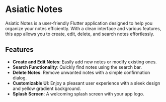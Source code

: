 # Asiatic Notes

Asiatic Notes is a user-friendly Flutter application designed to help you organize your notes efficiently. With a clean interface and various features, this app allows you to create, edit, delete, and search notes effortlessly. 

## Features

- **Create and Edit Notes**: Easily add new notes or modify existing ones.
- **Search Functionality**: Quickly find notes using the search bar.
- **Delete Notes**: Remove unwanted notes with a simple confirmation dialog.
- **Customizable UI**: Enjoy a pleasant user experience with a sleek design and yellow gradient background.
- **Splash Screen**: A welcoming splash screen with your app logo.
